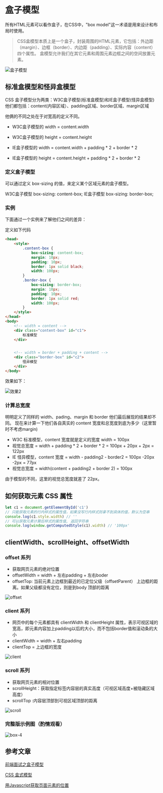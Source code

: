 # 盒子模型
所有HTML元素可以看作盒子，在CSS中，"box model"这一术语是用来设计和布局时使用。
> CSS盒模型本质上是一个盒子，封装周围的HTML元素，它包括：外边距（margin）、边框（border）、内边距（padding）、实际内容（content）四个属性。
盒模型允许我们在其它元素和周围元素边框之间的空间放置元素。

![盒子模型](./p-box-1.jpg)

## 标准盒模型和怪异盒模型

CSS 盒子模型分为两类：W3C盒子模型(标准盒模型)和IE盒子模型(怪异盒模型)
他们都包括：content(内容区域）、padding区域、border区域、margin区域

他俩的不同之处在于对宽高的定义不同。

- W3C盒子模型的 width = content.width
- W3C盒子模型的 height = content.height

- IE盒子模型的 width = content.width + padding * 2 + border * 2
- IE盒子模型的 height = content.height + padding * 2 + border * 2 

### 定义盒子模型

可以通过定义 box-sizing 的值，来定义某个区域元素的盒子模型。

W3C盒子模型 box-sizing: content-box;
IE盒子模型 box-sizing: border-box;

### 实例
下面通过一个实例来了解他们之间的差异：

定义如下代码
```html
<head>
    <style>
        .content-box {
            box-sizing: content-box;
            margin: 10px;
            padding: 10px;
            border: 1px solid black;
            width: 100px;
        }
        .border-box {
            box-sizing: border-box;
            margin: 10px;
            padding: 10px;
            border: 1px solid red;
            width: 100px;
        }
    </style>
</head>
<body>
    <!-- width = content -->
    <div class="content-box" id="c1">
        标准模型
    </div>


    <!-- width = border + padding + content -->
    <div class="border-box" id="c2">
        怪异模型
    </div>
</body>
```
效果如下：

![效果2](./p-box-2.png)

### 计算总宽度

明明定义了同样的 width、pading、margin 和 border 他们最后展现的结果却不同。
现在来计算一下他们各自真实的 content 宽度和总宽度到底为多少（这里暂时不考虑margin)

- W3C 标准模型，content 宽度就是定义的宽度 width = 100px
- 视觉总宽度 = width + padding * 2 + border * 2 = 100px + 20px + 2px = 122px
- IE 怪异模型，content 宽度 = width - padding2 - border2 = 100px -20px -2px = 77px
- 视觉总宽度 = width(content + padding2 + border 2) = 100px

由于模型的不同，这里的视觉总宽度就差了 22px。

## 如何获取元素 CSS 属性
```javascript
let c1 = document.getElementById('c1')
// 只能获取元素的行内样式的属性值，如果没写行内样式则拿不到具体的值，默认为空串
console.log(c1.style.width) // ''
// 可以获取元素计算后样式的属性值, 返回字符串
console.log(window.getComputedStyle(c1).width) // '100px'
```

## clientWidth、scrollHeight、offsetWidth
### offset 系列
- 获取网页元素的绝对位置
- offsetWidth = width + 左右padding + 左右boder
- offsetTop: 当前元素上边框到最近的已定位父级（offsetParent） 上边框的距离。如果父级都没有定位，则是到body 顶部的距离

![offset](./p-box-5.gif)
###  client 系列
- 网页中的每个元素都具有 clientWidth 和 clientHeight 属性，表示可视区域的宽高，即元素内容加上padding以后的大小，而不包括border值和滚动条的大小
- clientWidth = width + 左右padding
- clientTop = 上边框的宽度

![client](./p-box-3.png)
### scroll 系列
- 获取网页元素的相对位置
- scrollHeight：获取指定标签内容层的真实高度（可视区域高度+被隐藏区域高度）
- scrollTop :内容层顶部到可视区域顶部的距离

![scroll](./p-box-6.gif)
### 完整版示例图（酌情观看）
![box-4](./p-box-4.png)
## 参考文章

[前端面试之盒子模型](https://www.imooc.com/article/68238)

[CSS 盒式模型](https://www.jianshu.com/p/fbff467e7c21)

[用Javascript获取页面元素的位置](http://www.ruanyifeng.com/blog/2009/09/find_element_s_position_using_javascript.html)